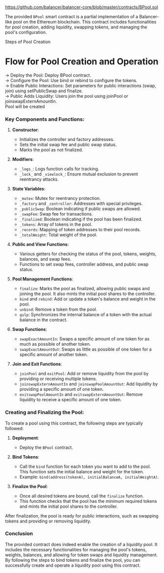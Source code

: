 https://github.com/balancer/balancer-core/blob/master/contracts/BPool.sol

The provided `BPool` smart contract is a partial implementation of a Balancer-like pool on the Ethereum blockchain. This contract includes functionalities for pool creation, adding liquidity, swapping tokens, and managing the pool's configuration. 

Steps of Pool Creation

# Flow for Pool Creation and Operation  
-> Deploy the Pool: Deploy BPool contract.  
-> Configure the Pool: Use bind or rebind to configure the tokens.  
-> Enable Public Interactions: Set parameters for public interactions (swap, join) using setPublicSwap and finalize.  
-> Public Adds Liquidity: Users join the pool using joinPool or joinswapExternAmountIn.  
Pool will be created

### Key Components and Functions:

1. **Constructor**:
   - Initializes the controller and factory addresses.
   - Sets the initial swap fee and public swap status.
   - Marks the pool as not finalized.

2. **Modifiers**:
   - `_logs_`: Logs function calls for tracking.
   - `_lock_` and `_viewlock_`: Ensure mutual exclusion to prevent reentrancy attacks.

3. **State Variables**:
   - `_mutex`: Mutex for reentrancy protection.
   - `_factory` and `_controller`: Addresses with special privileges.
   - `_publicSwap`: Boolean indicating if public swaps are allowed.
   - `_swapFee`: Swap fee for transactions.
   - `_finalized`: Boolean indicating if the pool has been finalized.
   - `_tokens`: Array of tokens in the pool.
   - `_records`: Mapping of token addresses to their pool records.
   - `_totalWeight`: Total weight of the pool.

4. **Public and View Functions**:
   - Various getters for checking the status of the pool, tokens, weights, balances, and swap fees.
   - Functions to set swap fees, controller address, and public swap status.

5. **Pool Management Functions**:
   - `finalize`: Marks the pool as finalized, allowing public swaps and joining the pool. It also mints the initial pool shares to the controller.
   - `bind` and `rebind`: Add or update a token's balance and weight in the pool.
   - `unbind`: Remove a token from the pool.
   - `gulp`: Synchronizes the internal balance of a token with the actual balance in the contract.

6. **Swap Functions**:
   - `swapExactAmountIn`: Swaps a specific amount of one token for as much as possible of another token.
   - `swapExactAmountOut`: Swaps as little as possible of one token for a specific amount of another token.

7. **Join and Exit Functions**:
   - `joinPool` and `exitPool`: Add or remove liquidity from the pool by providing or receiving multiple tokens.
   - `joinswapExternAmountIn` and `joinswapPoolAmountOut`: Add liquidity by providing a specific amount of one token.
   - `exitswapPoolAmountIn` and `exitswapExternAmountOut`: Remove liquidity to receive a specific amount of one token.

### Creating and Finalizing the Pool:

To create a pool using this contract, the following steps are typically followed:

1. **Deployment**:
   - Deploy the `BPool` contract.

2. **Bind Tokens**:
   - Call the `bind` function for each token you want to add to the pool. This function sets the initial balance and weight for the token.
   - Example: `bind(address(tokenA), initialBalanceA, initialWeightA)`.

3. **Finalize the Pool**:
   - Once all desired tokens are bound, call the `finalize` function.
   - This function checks that the pool has the minimum required tokens and mints the initial pool shares to the controller.

After finalization, the pool is ready for public interactions, such as swapping tokens and providing or removing liquidity.

### Conclusion

The provided contract does indeed enable the creation of a liquidity pool. It includes the necessary functionalities for managing the pool's tokens, weights, balances, and allowing for token swaps and liquidity management. By following the steps to bind tokens and finalize the pool, you can successfully create and operate a liquidity pool using this contract.
